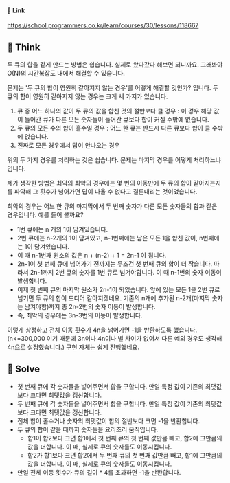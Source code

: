 #### 🔗 Link

https://school.programmers.co.kr/learn/courses/30/lessons/118667

## 🤔 Think 
 두 큐의 합을 같게 만드는 방법은 쉽습니다. 실제로 왔다갔다 해보면 되니까요. 그래봐야 O(N)의 시간복잡도 내에서 해결할 수 있습니다.

 문제는 '두 큐의 합이 영원히 같아지지 않는 경우'를 어떻게 해결할 것인가? 입니다. 두 큐의 합이 영원히 같아지지 않는 경우는 크게 세 가지가 있습니다.

1. 큐 중 어느 하나의 값이 두 큐의 값을 합친 것의 절반보다 클 경우 : 이 경우 해당 값이 들어간 큐가 다른 모든 숫자들이 들어간 큐보다 합이 커질 수밖에 없습니다.
2. 두 큐의 모든 수의 합이 홀수일 경우 : 어느 한 큐는 반드시 다른 큐보다 합이 클 수밖에 없습니다.
3. 진짜로 모든 경우에서 답이 안나오는 경우

 위의 두 가지 경우를 처리하는 것은 쉽습니다. 문제는 마지막 경우를 어떻게 처리하느냐입니다.

 제가 생각한 방법은 최악의 최악의 경우에는 몇 번의 이동만에 두 큐의 합이 같아지는지를 파악해 그 횟수가 넘어가면 답이 나올 수 없다고 결론내리는 것이었습니다.

 최악의 경우는 어느 한 큐의 마지막에서 두 번째 숫자가 다른 모든 숫자들의 합과 같은 경우입니다. 예를 들어 볼까요?

- 1번 큐에는 n 개의 1이 담겨있습니다.
- 2번 큐에는 n-2개의 1이 담겨있고, n-1번째에는 남은 모든 1을 합친 값이, n번째에는 1이 담겨있습니다.
- 이 때 n-1번째 원소의 값은 n + (n-2) + 1 = 2n-1 이 됩니다.
- 2n-1이 첫 번째 큐에 넘어가기 전까지는 무조건 첫 번째 큐의 합이 더 작습니다. 따라서 2n-1까지 2번 큐의 숫자를 1번 큐로 넘겨야합니다. 이 때 n-1번의 숫자 이동이 발생합니다.
- 이제 첫 번째 큐의 마지막 원소가 2n-1이 되었습니다. 앞에 있는 모든 1을 2번 큐로 넘기면 두 큐의 합이 드디어 같아지겠네요. 기존의 n개에 추가된 n-2개(마지막 숫자는 남겨야함)까지 총 2n-2번의 숫자 이동이 발생합니다.
- 즉, 최악의 경우에는 3n-3번의 이동이 발생합니다.

 이렇게 상정하고 전체 이동 횟수가 4n을 넘어가면 -1을 반환하도록 했습니다.(n<=300,000 이기 때문에 3n이나 4n이나 별 차이가 없어서 다른 예외 경우도 생각해 4n으로 설정했습니다.) 구현 자체는 쉽게 진행했네요.

## 🔎 Solve
- 첫 번째 큐에 각 숫자들을 넣어주면서 합을 구합니다. 만일 특정 값이 기존의 최댓값보다 크다면 최댓값을 갱신합니다.
- 두 번째 큐에 각 숫자들을 넣어주면서 합을 구합니다. 만일 특정 값이 기존의 최댓값보다 크다면 최댓값을 갱신합니다.
- 전체 합이 홀수거나 숫자의 최댓값이 합의 절반보다 크면 -1을 반환합니다.
- 두 큐의 합이 같을 때까지 숫자들을 요리조리 움직입니다.
  - 합1이 합2보다 크면 합1에서 첫 번째 큐의 첫 번째 값만큼 빼고, 합2에 그만큼의 값을 더합니다. 이 때, 실제로 큐의 숫자들도 이동시킵니다.
  - 합2가 합1보다 크면 합2에서 두 번째 큐의 첫 번째 값만큼 빼고, 합1에 그만큼의 값을 더합니다. 이 때, 실제로 큐의 숫자들도 이동시킵니다.
- 만일 전체 이동 횟수가 큐의 길이 * 4를 초과하면 -1을 반환합니다.
